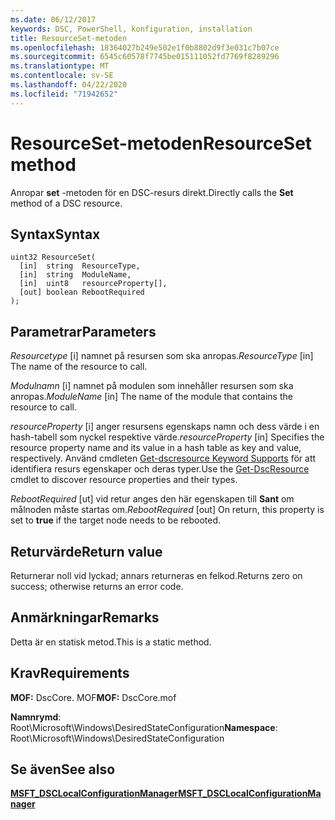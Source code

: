 ```yaml
---
ms.date: 06/12/2017
keywords: DSC, PowerShell, konfiguration, installation
title: ResourceSet-metoden
ms.openlocfilehash: 18364027b249e502e1f0b8802d9f3e031c7b07ce
ms.sourcegitcommit: 6545c60578f7745be015111052fd7769f8289296
ms.translationtype: MT
ms.contentlocale: sv-SE
ms.lasthandoff: 04/22/2020
ms.locfileid: "71942652"
---
```

# <a name="resourceset-method"></a><span data-ttu-id="87236-103">ResourceSet-metoden</span><span class="sxs-lookup"><span data-stu-id="87236-103">ResourceSet method</span></span>

<span data-ttu-id="87236-104">Anropar **set** -metoden för en DSC-resurs direkt.</span><span class="sxs-lookup"><span data-stu-id="87236-104">Directly calls the **Set** method of a DSC resource.</span></span>

## <a name="syntax"></a><span data-ttu-id="87236-105">Syntax</span><span class="sxs-lookup"><span data-stu-id="87236-105">Syntax</span></span>

```mof
uint32 ResourceSet(
  [in]  string  ResourceType,
  [in]  string  ModuleName,
  [in]  uint8   resourceProperty[],
  [out] boolean RebootRequired
);
```

## <a name="parameters"></a><span data-ttu-id="87236-106">Parametrar</span><span class="sxs-lookup"><span data-stu-id="87236-106">Parameters</span></span>

<span data-ttu-id="87236-107">*Resourcetype* \[i\] namnet på resursen som ska anropas.</span><span class="sxs-lookup"><span data-stu-id="87236-107">*ResourceType* \[in\] The name of the resource to call.</span></span>

<span data-ttu-id="87236-108">*Modulnamn* \[i\] namnet på modulen som innehåller resursen som ska anropas.</span><span class="sxs-lookup"><span data-stu-id="87236-108">*ModuleName* \[in\] The name of the module that contains the resource to call.</span></span>

<span data-ttu-id="87236-109">*resourceProperty* \[i\] anger resursens egenskaps namn och dess värde i en hash-tabell som nyckel respektive värde.</span><span class="sxs-lookup"><span data-stu-id="87236-109">*resourceProperty* \[in\] Specifies the resource property name and its value in a hash table as key and value, respectively.</span></span> <span data-ttu-id="87236-110">Använd cmdleten [Get-dscresource Keyword Supports](/powershell/module/PSDesiredStateConfiguration/Get-DscResource) för att identifiera resurs egenskaper och deras typer.</span><span class="sxs-lookup"><span data-stu-id="87236-110">Use the [Get-DscResource](/powershell/module/PSDesiredStateConfiguration/Get-DscResource) cmdlet to discover resource properties and their types.</span></span>

<span data-ttu-id="87236-111">*RebootRequired* \[ut\] vid retur anges den här egenskapen till **Sant** om målnoden måste startas om.</span><span class="sxs-lookup"><span data-stu-id="87236-111">*RebootRequired* \[out\] On return, this property is set to **true** if the target node needs to be rebooted.</span></span>

## <a name="return-value"></a><span data-ttu-id="87236-112">Returvärde</span><span class="sxs-lookup"><span data-stu-id="87236-112">Return value</span></span>

<span data-ttu-id="87236-113">Returnerar noll vid lyckad; annars returneras en felkod.</span><span class="sxs-lookup"><span data-stu-id="87236-113">Returns zero on success; otherwise returns an error code.</span></span>

## <a name="remarks"></a><span data-ttu-id="87236-114">Anmärkningar</span><span class="sxs-lookup"><span data-stu-id="87236-114">Remarks</span></span>

<span data-ttu-id="87236-115">Detta är en statisk metod.</span><span class="sxs-lookup"><span data-stu-id="87236-115">This is a static method.</span></span>

## <a name="requirements"></a><span data-ttu-id="87236-116">Krav</span><span class="sxs-lookup"><span data-stu-id="87236-116">Requirements</span></span>

<span data-ttu-id="87236-117">**MOF:** DscCore. MOF</span><span class="sxs-lookup"><span data-stu-id="87236-117">**MOF:** DscCore.mof</span></span>

<span data-ttu-id="87236-118">**Namnrymd**: Root\Microsoft\Windows\DesiredStateConfiguration</span><span class="sxs-lookup"><span data-stu-id="87236-118">**Namespace**: Root\Microsoft\Windows\DesiredStateConfiguration</span></span>

## <a name="see-also"></a><span data-ttu-id="87236-119">Se även</span><span class="sxs-lookup"><span data-stu-id="87236-119">See also</span></span>

[<span data-ttu-id="87236-120">**MSFT_DSCLocalConfigurationManager**</span><span class="sxs-lookup"><span data-stu-id="87236-120">**MSFT_DSCLocalConfigurationManager**</span></span>](msft-dsclocalconfigurationmanager.md)
